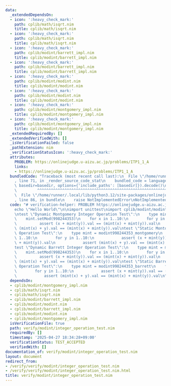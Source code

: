 ```yaml
---
data:
  _extendedDependsOn:
  - icon: ':heavy_check_mark:'
    path: cplib/math/isqrt.nim
    title: cplib/math/isqrt.nim
  - icon: ':heavy_check_mark:'
    path: cplib/math/isqrt.nim
    title: cplib/math/isqrt.nim
  - icon: ':heavy_check_mark:'
    path: cplib/modint/barrett_impl.nim
    title: cplib/modint/barrett_impl.nim
  - icon: ':heavy_check_mark:'
    path: cplib/modint/barrett_impl.nim
    title: cplib/modint/barrett_impl.nim
  - icon: ':heavy_check_mark:'
    path: cplib/modint/modint.nim
    title: cplib/modint/modint.nim
  - icon: ':heavy_check_mark:'
    path: cplib/modint/modint.nim
    title: cplib/modint/modint.nim
  - icon: ':heavy_check_mark:'
    path: cplib/modint/montgomery_impl.nim
    title: cplib/modint/montgomery_impl.nim
  - icon: ':heavy_check_mark:'
    path: cplib/modint/montgomery_impl.nim
    title: cplib/modint/montgomery_impl.nim
  _extendedRequiredBy: []
  _extendedVerifiedWith: []
  _isVerificationFailed: false
  _pathExtension: nim
  _verificationStatusIcon: ':heavy_check_mark:'
  attributes:
    PROBLEM: https://onlinejudge.u-aizu.ac.jp/problems/ITP1_1_A
    links:
    - https://onlinejudge.u-aizu.ac.jp/problems/ITP1_1_A
  bundledCode: "Traceback (most recent call last):\n  File \"/home/runner/.local/lib/python3.12/site-packages/onlinejudge_verify/documentation/build.py\"\
    , line 71, in _render_source_code_stat\n    bundled_code = language.bundle(stat.path,\
    \ basedir=basedir, options={'include_paths': [basedir]}).decode()\n          \
    \         ^^^^^^^^^^^^^^^^^^^^^^^^^^^^^^^^^^^^^^^^^^^^^^^^^^^^^^^^^^^^^^^^^^^^^^^^^^^^^^^^^\n\
    \  File \"/home/runner/.local/lib/python3.12/site-packages/onlinejudge_verify/languages/nim.py\"\
    , line 86, in bundle\n    raise NotImplementedError\nNotImplementedError\n"
  code: "# verification-helper: PROBLEM https://onlinejudge.u-aizu.ac.jp/problems/ITP1_1_A\n\
    echo \"Hello World\"\n\nimport unittest\nimport cplib/modint/modint\n\naddOutputFormatter(newConsoleOutputFormatter(OutputLevel.PRINT_FAILURES))\n\
    \ntest \"Dynamic Montgomery Integer Operation Test\":\n    type mint = modint_montgomery\n\
    \    mint.setMod(998244353)\n    for x in 1..10:\n        for y in 1..10:\n  \
    \          assert (x + mint(y)).val == (mint(x) + mint(y)).val\n            assert\
    \ (mint(x) + y).val == (mint(x) + mint(y)).val\ntest \"Static Montogomery Integer\
    \ Operation Test\":\n    type mint = modint998244353_montgomery\n    for x in\
    \ 1..10:\n        for y in 1..10:\n            assert (x + mint(y)).val == (mint(x)\
    \ + mint(y)).val\n            assert (mint(x) + y).val == (mint(x) + mint(y)).val\n\
    test \"Dynamic Barrett Integer Operation Test\":\n    type mint = modint_barrett\n\
    \    mint.setMod(998244353)\n    for x in 1..10:\n        for y in 1..10:\n  \
    \          assert (x + mint(y)).val == (mint(x) + mint(y)).val\n            assert\
    \ (mint(x) + y).val == (mint(x) + mint(y)).val\ntest \"Static Barrett Integer\
    \ Operation Test\":\n    type mint = modint998244353_barrett\n    for x in 1..10:\n\
    \        for y in 1..10:\n            assert (x + mint(y)).val == (mint(x) + mint(y)).val\n\
    \            assert (mint(x) + y).val == (mint(x) + mint(y)).val\n"
  dependsOn:
  - cplib/modint/montgomery_impl.nim
  - cplib/math/isqrt.nim
  - cplib/math/isqrt.nim
  - cplib/modint/barrett_impl.nim
  - cplib/modint/modint.nim
  - cplib/modint/barrett_impl.nim
  - cplib/modint/modint.nim
  - cplib/modint/montgomery_impl.nim
  isVerificationFile: true
  path: verify/modint/integer_operation_test.nim
  requiredBy: []
  timestamp: '2025-04-27 18:34:28+09:00'
  verificationStatus: TEST_ACCEPTED
  verifiedWith: []
documentation_of: verify/modint/integer_operation_test.nim
layout: document
redirect_from:
- /verify/verify/modint/integer_operation_test.nim
- /verify/verify/modint/integer_operation_test.nim.html
title: verify/modint/integer_operation_test.nim
---
```

